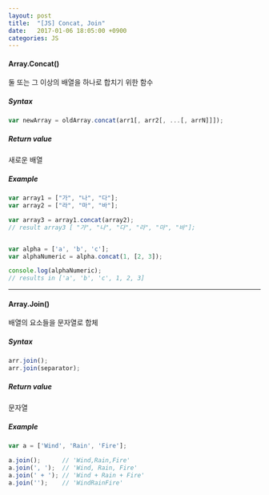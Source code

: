 ```yaml
---
layout: post
title:  "[JS] Concat, Join"
date:   2017-01-06 18:05:00 +0900
categories: JS
---
```


#### Array.Concat()
둘 또는 그 이상의 배열을 하나로 합치기 위한 함수

##### Syntax

```javascript
var newArray = oldArray.concat(arr1[, arr2[, ...[, arrN]]]);
```

##### Return value
새로운 배열

##### Example

```javascript
var array1 = ["가", "나", "다"];
var array2 = ["라", "마", "바"];

var array3 = array1.concat(array2);
// result array3 [ "가", "나", "다", "라", "마", "바"];


var alpha = ['a', 'b', 'c'];
var alphaNumeric = alpha.concat(1, [2, 3]);

console.log(alphaNumeric); 
// results in ['a', 'b', 'c', 1, 2, 3]
```

---

#### Array.Join()
배열의 요소들을 문자열로 합체

##### Syntax

```javascript
arr.join();
arr.join(separator);
```

##### Return value
문자열

##### Example

```javascript
var a = ['Wind', 'Rain', 'Fire'];

a.join();      // 'Wind,Rain,Fire'
a.join(', ');  // 'Wind, Rain, Fire'
a.join(' + '); // 'Wind + Rain + Fire'
a.join('');    // 'WindRainFire'
```